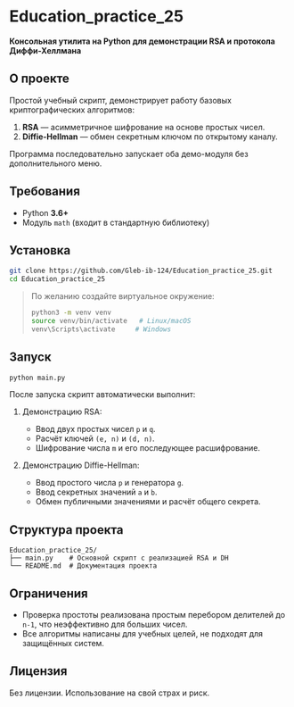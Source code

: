 # Education\_practice\_25

**Консольная утилита на Python для демонстрации RSA и протокола Диффи-Хеллмана**

## О проекте

Простой учебный скрипт, демонстрирует работу базовых криптографических алгоритмов:

1. **RSA** — асимметричное шифрование на основе простых чисел.
2. **Diffie-Hellman** — обмен секретным ключом по открытому каналу.

Программа последовательно запускает оба демо-модуля без дополнительного меню.

## Требования

* Python **3.6+**
* Модуль `math` (входит в стандартную библиотеку)

## Установка

```bash
git clone https://github.com/Gleb-ib-124/Education_practice_25.git
cd Education_practice_25
```

> По желанию создайте виртуальное окружение:
>
> ```bash
> python3 -m venv venv
> source venv/bin/activate   # Linux/macOS
> venv\Scripts\activate     # Windows
> ```

## Запуск

```bash
python main.py
```

После запуска скрипт автоматически выполнит:

1. Демонстрацию RSA:

   * Ввод двух простых чисел `p` и `q`.
   * Расчёт ключей `(e, n)` и `(d, n)`.
   * Шифрование числа `m` и его последующее расшифрование.

2. Демонстрацию Diffie-Hellman:

   * Ввод простого числа `p` и генератора `g`.
   * Ввод секретных значений `a` и `b`.
   * Обмен публичными значениями и расчёт общего секрета.

## Структура проекта

```
Education_practice_25/
├── main.py    # Основной скрипт с реализацией RSA и DH
└── README.md  # Документация проекта
```

## Ограничения

* Проверка простоты реализована простым перебором делителей до `n-1`, что неэффективно для больших чисел.
* Все алгоритмы написаны для учебных целей, не подходят для защищённых систем.

## Лицензия

Без лицензии. Использование на свой страх и риск.
